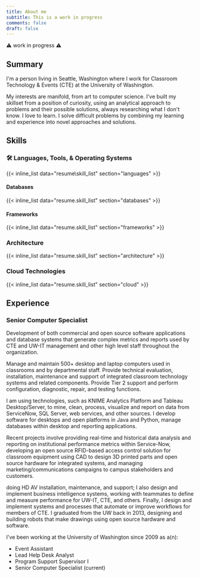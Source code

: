 ```yaml
---
title: About me
subtitle: This is a work in progress
comments: false
draft: false
---
```


:warning: work in progress :warning:

## Summary

I'm a person living in Seattle, Washington where I work for Classroom Technology & Events (CTE) at the University of Washington.

My interests are manifold, from art to computer science. I've built my skillset from a position of curiosity, using an analytical approach to problems and their possible solutions, always researching what I don't know. I love to learn. I solve difficult problems by combining my learning and experience into novel approaches and solutions.

## Skills

### :hammer_and_wrench: Languages, Tools, & Operating Systems

{{< inline_list data="resume\skill_list" section="languages" >}}

#### Databases

{{< inline_list data="resume.skill_list" section="databases" >}}

#### Frameworks

{{< inline_list data="resume.skill_list" section="frameworks" >}}

### Architecture

{{< inline_list data="resume.skill_list" section="architecture" >}}

### Cloud Technologies

{{< inline_list data="resume.skill_list" section="cloud" >}}

## <i class="fas fa-briefcase"></i> Experience

### Senior Computer Specialist



Development of both commercial and open source software applications and database systems that generate complex metrics and reports used by CTE and UW-IT management and other high level staff throughout the organization.

Manage and maintain 500+ desktop and laptop computers used in classrooms and by departmental staff. Provide technical evaluation, installation, maintenance and support of integrated classroom technology systems and related components. Provide Tier 2 support and perform configuration, diagnostic, repair, and testing functions.

I am using technologies, such as KNIME Analytics Platform and Tableau Desktop/Server, to mine, clean, process, visualize and report on data from ServiceNow, SQL Server, web services, and other sources. I develop software for desktops and open platforms in Java and Python, manage databases within desktop and reporting applications.

Recent projects involve providing real-time and historical data analysis and reporting on institutional performance metrics within Service-Now, developing an open source RFID-based access control solution for classroom equipment using CAD to design 3D printed parts and open source hardware for integrated systems, and managing marketing/communications campaigns to campus stakeholders and customers.

doing HD AV installation, maintenance, and support; I also design and implement business intelligence systems, working with teammates to define and measure performance for UW-IT, CTE, and others. Finally, I design and implement systems and processes that automate or improve workflows for members of CTE. I graduated from the UW back in 2013, designing and building robots that make drawings using open source hardware and software. 

I've been working at the University of Washington since 2009 as a(n):

- Event Assistant
- Lead Help Desk Analyst
- Program Support Supervisor I
- Senior Computer Specialist (current)

